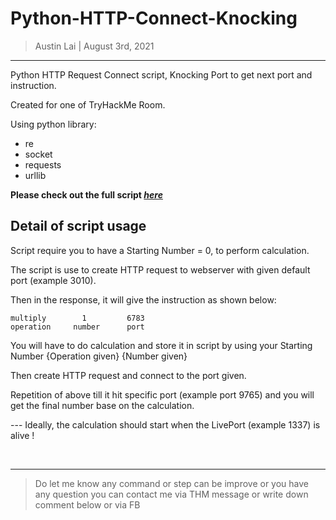 # Python-HTTP-Connect-Knocking

> Austin Lai | August 3rd, 2021

---

<!-- Description -->

Python HTTP Request Connect script, Knocking Port to get next port and instruction.

Created for one of TryHackMe Room.

Using python library:

- re
- socket
- requests
- urllib

**Please check out the full script [_here_](https://github.com/austin-lai/TryHackMe-WriteUp/blob/master/TryHackMe(THM)-HackBack%202019/python-http-connect.py)**

<!-- /Description -->

## Detail of script usage

Script require you to have a Starting Number = 0, to perform calculation.

The script is use to create HTTP request to webserver with given default port (example 3010).

Then in the response, it will give the instruction as shown below:

```text
multiply        1         6783
operation     number      port
```

You will have to do calculation and store it in script by using your Starting Number {Operation given} {Number given}

Then create HTTP request and connect to the port given.

Repetition of above till it hit specific port (example port 9765) and you will get the final number base on the calculation.

--- Ideally, the calculation should start when the LivePort (example 1337) is alive !

<br />

---

> Do let me know any command or step can be improve or you have any question you can contact me via THM message or write down comment below or via FB

